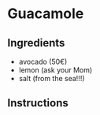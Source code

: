 # Guacamole

## Ingredients

* avocado (50€)
* lemon (ask your Mom)
* salt (from the sea!!!)

## Instructions
